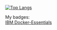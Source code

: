 [![Top Langs](https://github-readme-stats.vercel.app/api/top-langs/?username=cristiandiiorio&langs_count=5&layout=compact&theme=dark&exclude_repo=github-readme-stats,cristiandiiorio.github.io)](https://github.com/anuraghazra/github-readme-stats)

My badges:\
[IBM Docker-Essentials](https://www.credly.com/badges/d53d2ba3-bdf2-45aa-abf4-0beb67ad7701/public_url)

